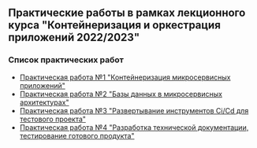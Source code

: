 ## Практические работы в рамках лекционного курса "Контейнеризация и оркестрация приложений 2022/2023"

### Список практических работ
- [Практическая работа №1 "Контейнеризация микросервисных приложений"](practice2022_2023/practice1/practice1.md)
- [Практическая работа №2 "Базы данных в микросервисных архитектурах"](practice2022_2023/practice2/practice2.md)
- [Практическая работа №3 "Развертывание инструментов Ci/Cd для тестового проекта"](practice2022_2023/practice3/practice3.md)
- [Практическая работа №4 "Разработка технической документации, тестирование готового продукта"](practice2022_2023/practice4/practice4.md)